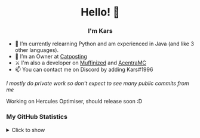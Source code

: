<h1 align='center'>Hello! 👋</h1>

<h3 align='center'>I'm Kars</h3>

- 🌱 I’m currently relearning Python and am experienced in Java (and like 3 other languages).
- 🔭 I’m an Owner at [Catposting](https://discord.gg/catposting)
- ⚔  I'm also a developer on [Muffinized](https://discord.gg/pZ6aakyeun) and [AcentraMC](https://discord.gg/acentramc)
- 📫 You can contact me on Discord by adding Kars#1996

*I mostly do private work so don't expect to see many public commits from me*

Working on Hercules Optimiser, should release soon :D

### My GitHub Statistics
<details>
   <summary>Click to show</summary>
   <img align="Left" alt="Kars Github Stats" src="https://github-readme-stats.vercel.app/api?username=Kars1996&include_all_commits=true&count_private=true&show_icons=true&hide_border=true&theme=dark" />
   <img style="float: right;" alt="Most Used Languages" src="https://github-readme-stats.vercel.app/api/top-langs/?username=Kars1996&langs_count=10&layout=compact&hide_border=true&theme=dark"/>
</details>
